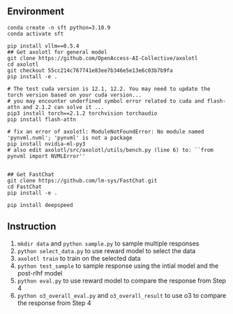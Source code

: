 ## Environment

```shell
conda create -n sft python=3.10.9
conda activate sft

pip install vllm==0.5.4
## Get axolotl for general model
git clone https://github.com/OpenAccess-AI-Collective/axolotl
cd axolotl
git checkout 55cc214c767741e83ee7b346e5e13e6c03b7b9fa
pip install -e .

# The test cuda version is 12.1, 12.2. You may need to update the torch version based on your cuda version...
# you may encounter underfined symbol error related to cuda and flash-attn and 2.1.2 can solve it ...
pip3 install torch==2.1.2 torchvision torchaudio
pip install flash-attn

# fix an error of axolotl: ModuleNotFoundError: No module named 'pynvml.nvml'; 'pynvml' is not a package
pip install nvidia-ml-py3
# also edit axolotl/src/axolotl/utils/bench.py (line 6) to: ``from pynvml import NVMLError''


## Get FastChat
git clone https://github.com/lm-sys/FastChat.git
cd FastChat
pip install -e .

pip install deepspeed
```

## Instruction

1. `mkdir data` and `python sample.py` to sample multiple responses
2. `python select_data.py` to use reward model to select the data
3. `axolotl train` to train on the selected data
4. `python test_sample` to sample response using the intial model and the post-rlhf model
5. `python eval.py` to use reward model to compare the response from Step 4
6. `python o3_overall_eval.py` and `o3_overall_result` to use o3 to compare the response from Step 4
